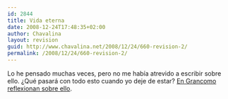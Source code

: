 ```yaml
---
id: 2844
title: Vida eterna
date: 2008-12-24T17:48:35+02:00
author: Chavalina
layout: revision
guid: http://www.chavalina.net/2008/12/24/660-revision-2/
permalink: /2008/12/24/660-revision-2/
---
```

Lo he pensado muchas veces, pero no me había atrevido a escribir sobre ello. &iquest;Qué pasará con todo esto cuando yo deje de estar? <a href="http://www.grancomo.com/2006/04/28/vida-eterna/" target="_blank">En Grancomo reflexionan sobre ello</a>.